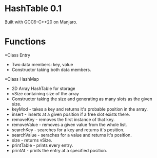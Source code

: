 # HashTable 0.1
Built with GCC9-C++20 on Manjaro.

# Functions
*Class Entry
  
  - Two data members: key, value
  - Constructor taking both data members.

*Class HashMap
  
  - 2D Array HashTable for storage
  - vSize containing size of the array
  - Constructor taking the size and generating as many slots as the given size.
  - keyMod - takes a key and returns it's probable position in the array.
  - insert - inserts at a given position if a free slot exists there.
  - removeKey - removes the first instance of that key.
  - removeValue - removes a given value from the whole list.
  - searchKey - searches for a key and returns it's position.
  - searchValue - seraches for a value and returns it's position.
  - size - returns vSize.
  - printTable - prints every entry.
  - printAt - prints the entry at a specified position.
  
